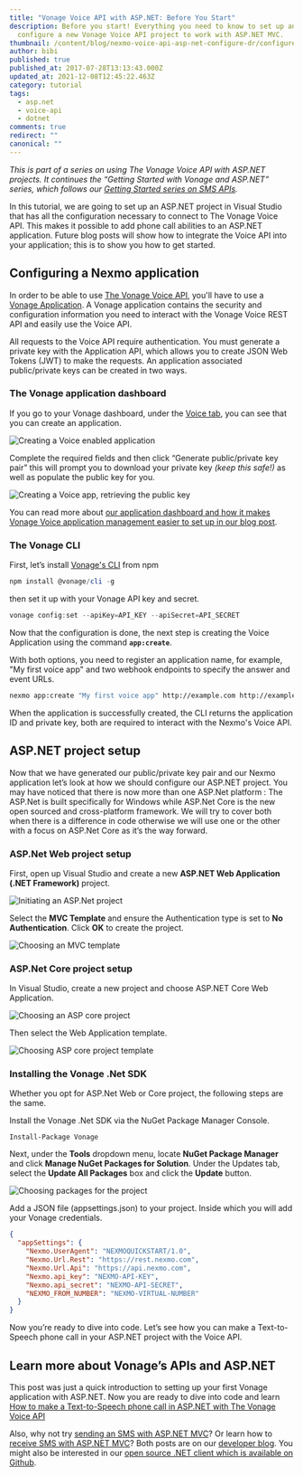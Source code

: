 ```yaml
---
title: "Vonage Voice API with ASP.NET: Before You Start"
description: Before you start! Everything you need to know to set up and
  configure a new Vonage Voice API project to work with ASP.NET MVC.
thumbnail: /content/blog/nexmo-voice-api-asp-net-configure-dr/configure-voice-asp-net.png
author: bibi
published: true
published_at: 2017-07-28T13:13:43.000Z
updated_at: 2021-12-08T12:45:22.463Z
category: tutorial
tags:
  - asp.net
  - voice-api
  - dotnet
comments: true
redirect: ""
canonical: ""
---
```

*This is part of a series on using The Vonage Voice API with ASP.NET projects. It continues the “Getting Started with Vonage and ASP.NET” series, which follows our [Getting Started series on SMS APIs](https://learn.vonage.com/blog/2017/03/23/send-sms-messages-asp-net-mvc-framework-dr/).*

In this tutorial, we are going to set up an ASP.NET project in Visual Studio that has all the configuration necessary to connect to The Vonage Voice API. This makes it possible to add phone call abilities to an ASP.NET application. Future blog posts will show how to integrate the Voice API into your application; this is to show you how to get started.

<sign-up number></sign-up>

## Configuring a Nexmo application

In order to be able to use [The Vonage Voice API](https://developer.vonage.com/voice/voice-api/overview), you'll have to use a [Vonage Application](https://developer.vonage.com/application/overview).
A Vonage application contains the security and configuration information you need to interact with the Vonage Voice REST API and easily use the Voice API.

All requests to the Voice API require authentication. You must generate a private key with the Application API, which allows you to create JSON Web Tokens (JWT) to make the requests. An application associated public/private keys can be created in two ways.

### The Vonage application dashboard

If you go to your Vonage dashboard, under the [Voice tab](https://dashboard.nexmo.com/getting-started/voice), you can see that you can create an application.

![Creating a Voice enabled application](/content/blog/nexmo-voice-api-with-asp-net-before-you-start/create-voice-app-dashbaord.png)

Complete the required fields and then click “Generate public/private key pair” this will prompt you to download your private key *(keep this safe!)* as well as populate the public key for you.

![Creating a Voice app, retrieving the public key](/content/blog/nexmo-voice-api-with-asp-net-before-you-start/create-voice-app-dashboard-public-key.png)

You can read more about [our application dashboard and how it makes Vonage Voice application management easier to set up in our blog post](https://learn.vonage.com/blog/2017/06/29/voice-application-management-easier/).

### The Vonage CLI

First, let’s install [Vonage's CLI](https://github.com/Vonage/vonage-cli) from npm

```powershell
npm install @vonage/cli -g 
```

then set it up with your Vonage API key and secret.

```powershell
vonage config:set --apiKey=API_KEY --apiSecret=API_SECRET
```

Now that the configuration is done, the next step is creating the Voice Application using the command **`app:create`**.

With both options, you need to register an application name, for example, "My first voice app" and two webhook endpoints to specify the answer and event URLs.

```sh
nexmo app:create "My first voice app" http://example.com http://example.com --keyfile private.key
```

When the application is successfully created, the CLI returns the application ID and private key, both are required to interact with the Nexmo's Voice API.

## ASP.NET project setup

Now that we have generated our public/private key pair and our Nexmo application let’s look at how we should configure our ASP.NET project. You may have noticed that there is now more than one ASP.Net platform : The ASP.Net is built specifically for Windows while ASP.Net Core is the new open sourced and cross-platform framework. 
We will try to cover both when there is a difference in code otherwise we will use one or the other with a focus on ASP.Net Core as it’s the way forward. 

### ASP.Net Web project setup

First, open up Visual Studio and create a new **ASP.NET Web Application (.NET Framework)** project.

![Initiating an ASP.Net project](/content/blog/nexmo-voice-api-with-asp-net-before-you-start/asp-project.png)

Select the **MVC Template** and ensure the Authentication type is set to **No Authentication**. Click **OK** to create the project.

![Choosing an MVC template](/content/blog/nexmo-voice-api-with-asp-net-before-you-start/mvc-template.png)

### ASP.Net Core project setup

In Visual Studio, create a new project and choose ASP.NET Core Web Application.

![Choosing an ASP core project](/content/blog/nexmo-voice-api-with-asp-net-before-you-start/aspcore-project.png)

Then select the Web Application template.

![Choosing ASP core project template](/content/blog/nexmo-voice-api-with-asp-net-before-you-start/aspcore-project-template.png)

### Installing the Vonage .Net SDK

Whether you opt for ASP.Net Web or Core project, the following steps are the same. 

Install the Vonage .Net SDK via the NuGet Package Manager Console.

```
Install-Package Vonage
```

Next, under the **Tools** dropdown menu, locate **NuGet Package Manager** and click **Manage NuGet Packages for Solution**. Under the Updates tab, select the **Update All Packages** box and click the **Update** button.

![Choosing packages for the project](/content/blog/nexmo-voice-api-with-asp-net-before-you-start/packages-aspapp.png)

Add a JSON file (appsettings.json) to your project. Inside which you will add your Vonage credentials.

```json
{
  "appSettings": {
    "Nexmo.UserAgent": "NEXMOQUICKSTART/1.0",
    "Nexmo.Url.Rest": "https://rest.nexmo.com",
    "Nexmo.Url.Api": "https://api.nexmo.com",
    "Nexmo.api_key": "NEXMO-API-KEY",
    "Nexmo.api_secret": "NEXMO-API-SECRET",
    "NEXMO_FROM_NUMBER": "NEXMO-VIRTUAL-NUMBER"
  }
}
```

Now you’re ready to dive into code. Let’s see how you can make a Text-to-Speech phone call in your ASP.NET project with the Voice API.

## Learn more about Vonage’s APIs and ASP.NET

This post was just a quick introduction to setting up your first Vonage application with ASP.NET.
Now you are ready to dive into code and learn [How to make a Text-to-Speech phone call in ASP.NET with The Vonage Voice API](https://learn.vonage.com/blog/2017/07/28/text-to-speech-phone-call-dr) 

Also, why not try [sending an SMS with ASP.NET MVC](https://learn.vonage.com/blog/2017/03/23/send-sms-messages-asp-net-mvc-framework-dr/)? Or learn how to [receive SMS with ASP.NET MVC](https://learn.vonage.com/blog/2017/03/31/recieve-sms-messages-with-asp-net-mvc-framework-dr/)? Both posts are on our [developer blog](https://learn.vonage.com/blog/category/developers-2/). You might also be interested in our [open source .NET client which is available on Github](https://github.com/Nexmo/nexmo-dotnet).